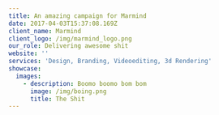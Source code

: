 ```yaml
---
title: An amazing campaign for Marmind
date: 2017-04-03T15:37:08.169Z
client_name: Marmind
client_logo: /img/marmind_logo.png
our_role: Delivering awesome shit
website: ''
services: 'Design, Branding, Videoediting, 3d Rendering'
showcase:
  images:
    - description: Boomo boomo bom bom
      image: /img/boing.png
      title: The Shit
---
```


